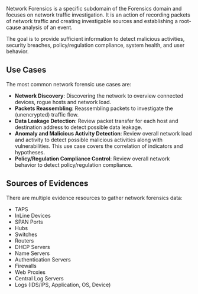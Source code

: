 Network Forensics is a specific subdomain of the Forensics domain and focuses on network traffic investigation. It is an action of recording packets of network traffic and creating investigable sources and establishing a root-cause analysis of an event.

The goal is to provide sufficient information to detect malicious activities, security breaches, policy/regulation compliance, system health, and user behavior.
## Use Cases
The most common network forensic use cases are:
- **Network Discovery**: Discovering the network to overview connected devices, rogue hosts and network load.
- **Packets Reassembling**: Reassembling packets to investigate the (unencrypted) traffic flow.
- **Data Leakage Detection**: Review packet transfer for each host and destination address to detect possible data leakage.
- **Anomaly and Malicious Activity Detection**: Review overall network load and activity to detect possible malicious activities along with vulnerabilities. This use case covers the correlation of indicators and hypotheses.
- **Policy/Regulation Compliance Control**: Review overall network behavior to detect policy/regulation compliance.
## Sources of Evidences
There are multiple evidence resources to gather network forensics data:
- TAPS
- InLine Devices
- SPAN Ports
- Hubs
- Switches
- Routers
- DHCP Servers
- Name Servers
- Authentication Servers
- Firewalls
- Web Proxies
- Central Log Servers
- Logs (IDS/IPS, Application, OS, Device)